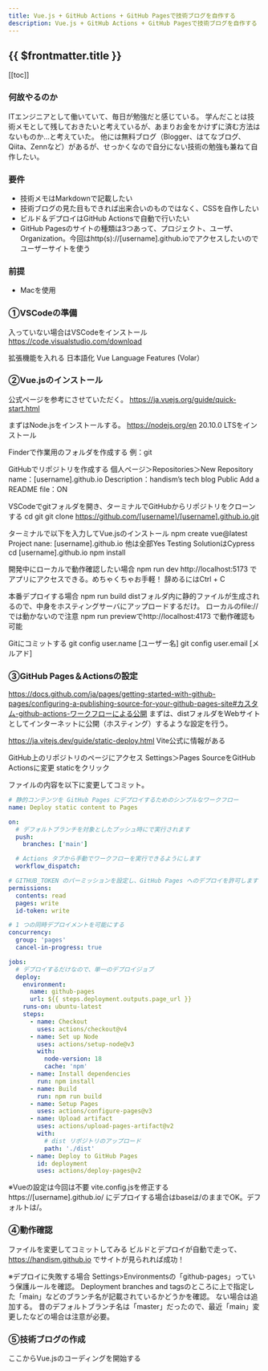 ```yaml
---
title: Vue.js + GitHub Actions + GitHub Pagesで技術ブログを自作する
description: Vue.js + GitHub Actions + GitHub Pagesで技術ブログを自作する
---
```


## {{ $frontmatter.title }}

[[toc]]

### 何故やるのか
ITエンジニアとして働いていて、毎日が勉強だと感じている。
学んだことは技術メモとして残しておきたいと考えているが、あまりお金をかけずに済む方法はないものか…と考えていた。
他には無料ブログ（Blogger、はてなブログ、Qiita、Zennなど）があるが、せっかくなので自分にない技術の勉強も兼ねて自作したい。


### 要件
* 技術メモはMarkdownで記載したい
* 技術ブログの見た目もできれば出来合いのものではなく、CSSを自作したい
* ビルド＆デプロイはGitHub Actionsで自動で行いたい
* GitHub Pagesのサイトの種類は3つあって、プロジェクト、ユーザ、Organization。今回はhttp(s)://[username].github.ioでアクセスしたいのでユーザーサイトを使う


### 前提
* Macを使用


### ①VSCodeの準備
入っていない場合はVSCodeをインストール
https://code.visualstudio.com/download

拡張機能を入れる
日本語化
Vue Language Features (Volar）



### ②Vue.jsのインストール
公式ページを参考にさせていただく。
https://ja.vuejs.org/guide/quick-start.html

まずはNode.jsをインストールする。
https://nodejs.org/en
20.10.0 LTSをインストール

Finderで作業用のフォルダを作成する
例：git

GitHubでリポジトリを作成する
個人ページ＞Repositories＞New
Repository name：[username].github.io
Description：handism’s tech blog
Public
Add a README file：ON

VSCodeでgitフォルダを開き、ターミナルでGitHubからリポジトリをクローンする
cd git
git clone https://github.com/[username]/[username].github.io.git

ターミナルで以下を入力してVue.jsのインストール
npm create vue@latest
Project nane: [username].github.io
他は全部Yes
Testing SolutionはCypress
cd [username].github.io
npm install

開発中にローカルで動作確認したい場合
npm run dev
http://localhost:5173 でアプリにアクセスできる。めちゃくちゃお手軽！
辞めるにはCtrl + C

本番デプロイする場合
npm run build
distフォルダ内に静的ファイルが生成されるので、中身をホスティングサーバにアップロードするだけ。
ローカルのfile://では動かないので注意
npm run previewでhttp://localhost:4173 で動作確認も可能

Gitにコミットする
git config user.name [ユーザー名]
git config user.email [メルアド]


### ③GitHub Pages＆Actionsの設定
https://docs.github.com/ja/pages/getting-started-with-github-pages/configuring-a-publishing-source-for-your-github-pages-site#カスタム-github-actions-ワークフローによる公開
まずは、distフォルダをWebサイトとしてインターネットに公開（ホスティング）するような設定を行う。

https://ja.vitejs.dev/guide/static-deploy.html
Vite公式に情報がある

GitHub上のリポジトリのページにアクセス
Settings＞Pages
SourceをGitHub Actionsに変更
staticをクリック

ファイルの内容を以下に変更してコミット。

```yaml
# 静的コンテンツを GitHub Pages にデプロイするためのシンプルなワークフロー
name: Deploy static content to Pages

on:
  # デフォルトブランチを対象としたプッシュ時にで実行されます
  push:
    branches: ['main']

  # Actions タブから手動でワークフローを実行できるようにします
  workflow_dispatch:

# GITHUB_TOKEN のパーミッションを設定し、GitHub Pages へのデプロイを許可します
permissions:
  contents: read
  pages: write
  id-token: write

# 1 つの同時デプロイメントを可能にする
concurrency:
  group: 'pages'
  cancel-in-progress: true

jobs:
  # デプロイするだけなので、単一のデプロイジョブ
  deploy:
    environment:
      name: github-pages
      url: ${{ steps.deployment.outputs.page_url }}
    runs-on: ubuntu-latest
    steps:
      - name: Checkout
        uses: actions/checkout@v4
      - name: Set up Node
        uses: actions/setup-node@v3
        with:
          node-version: 18
          cache: 'npm'
      - name: Install dependencies
        run: npm install
      - name: Build
        run: npm run build
      - name: Setup Pages
        uses: actions/configure-pages@v3
      - name: Upload artifact
        uses: actions/upload-pages-artifact@v2
        with:
          # dist リポジトリのアップロード
          path: './dist'
      - name: Deploy to GitHub Pages
        id: deployment
        uses: actions/deploy-pages@v2
```

※Vueの設定は今回は不要
vite.config.jsを修正する
https://[username].github.io/ にデプロイする場合はbaseは/のままでOK。デフォルトは/。


### ④動作確認
ファイルを変更してコミットしてみる
ビルドとデプロイが自動で走って、https://handism.github.io でサイトが見られれば成功！

※デプロイに失敗する場合
Settings>Environmentsの「github-pages」っていう保護ルールを確認。
Deployment branches and tagsのところに上で指定した「main」などのブランチ名が記載されているかどうかを確認。
ない場合は追加する。
昔のデフォルトブランチ名は「master」だったので、最近「main」変更したなどの場合は注意が必要。


### ⑤技術ブログの作成
ここからVue.jsのコーディングを開始する